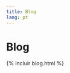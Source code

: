 ```yaml
---
title: Blog
lang: pt
---
```




<!-- GENERATED FILE -- DO NOT EDIT -->



# Blog

{% incluir blog.html %}
